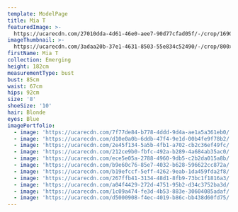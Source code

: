 ```yaml
---
template: ModelPage
title: Mia T
featuredImage: >-
  https://ucarecdn.com/27010dda-4d61-46e0-aee7-90d77cfad05f/-/crop/1690x987/0,592/-/preview/
imageThumbnail: >-
  https://ucarecdn.com/3adaa20b-37e1-4631-8503-55e834c52490/-/crop/800x1078/119,0/-/preview/
firstName: Mia T
collection: Emerging
height: 182cm
measurementType: bust
bust: 85cm
waist: 67cm
hips: 92cm
size: '8'
shoeSize: '10'
hair: Blonde
eyes: Blue
imagePortfolio:
  - image: 'https://ucarecdn.com/7f77de84-b778-4ddd-9d4a-ae1a5a361eb0/'
  - image: 'https://ucarecdn.com/d10e0a0b-6ddb-47f4-9e1d-00b4fe9f78b2/'
  - image: 'https://ucarecdn.com/2e45f134-5a5b-4fb1-a702-cb2c36ef49fc/'
  - image: 'https://ucarecdn.com/212ce9b0-fbfc-492a-b289-4a684ab35ac0/'
  - image: 'https://ucarecdn.com/ece5e05a-2788-4960-9db5-c2b2da015a8b/'
  - image: 'https://ucarecdn.com/b9e60c76-85e7-4032-b628-596622cc872a/'
  - image: 'https://ucarecdn.com/b19efccf-5eff-4262-9eab-1da459fda2f8/'
  - image: 'https://ucarecdn.com/267ffb41-3134-48d1-8fb9-73bc1f1816a3/'
  - image: 'https://ucarecdn.com/a04f4429-272d-4751-95b2-d34c3752ba3d/'
  - image: 'https://ucarecdn.com/1c09a474-fe3d-4b53-883e-30604085adaf/'
  - image: 'https://ucarecdn.com/d5000908-f4ec-4019-b86c-bb438d60fd75/'
---
```


